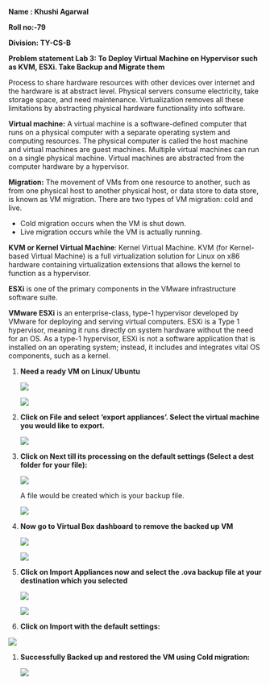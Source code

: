 ﻿**Name : Khushi Agarwal**

**Roll no:-79**

**Division: TY-CS-B**

**Problem statement Lab 3: To Deploy Virtual Machine on Hypervisor such as KVM, ESXi. Take Backup and Migrate them**

Process to share hardware resources with other devices over internet and the hardware is at abstract level. Physical servers consume electricity, take storage space, and need maintenance. Virtualization removes all these limitations by abstracting physical hardware functionality into software. 

**Virtual machine:** A virtual machine is a software-defined computer that runs on a physical computer with a separate operating system and computing resources. The physical computer is called the host machine and virtual machines are guest machines. Multiple virtual machines can run on a single physical machine. Virtual machines are abstracted from the computer hardware by a hypervisor.

**Migration:** The movement of VMs from one resource to another, such as from one physical host to another physical host, or data store to data store, is known as VM migration. There are two types of VM migration: cold and live. 

- Cold migration occurs when the VM is shut down. 
- Live migration occurs while the VM is actually running.

**KVM or Kernel Virtual Machine**: Kernel Virtual Machine. KVM (for Kernel-based Virtual Machine) is a full virtualization solution for Linux on x86 hardware containing virtualization extensions that allows the kernel to function as a hypervisor.

**ESXi** is one of the primary components in the VMware infrastructure software suite. 

**VMware ESXi** is an enterprise-class, type-1 hypervisor developed by VMware for deploying and serving virtual computers. ESXi is a Type 1 hypervisor, meaning it runs directly on system hardware without the need for an OS. As a type-1 hypervisor, ESXi is not a software application that is installed on an operating system; instead, it includes and integrates vital OS components, such as a kernel.

1. **Need a ready VM on Linux/ Ubuntu**

   ![](Aspose.Words.ff8126eb-f85d-42ac-ac1b-f149f99ffd83.001.png)

   ![](Aspose.Words.ff8126eb-f85d-42ac-ac1b-f149f99ffd83.002.png)

1. **Click on File and select ‘export appliances’. Select the virtual machine you would like to export.**

   ![](Aspose.Words.ff8126eb-f85d-42ac-ac1b-f149f99ffd83.003.png)



1. **Click on Next till its processing on the default settings (Select a dest folder for your file):**

   ![](Aspose.Words.ff8126eb-f85d-42ac-ac1b-f149f99ffd83.004.png)

   A file would be created which is your backup file.

   ![](Aspose.Words.ff8126eb-f85d-42ac-ac1b-f149f99ffd83.005.png)

1. **Now go to Virtual Box dashboard to remove the backed up VM**

   ![](Aspose.Words.ff8126eb-f85d-42ac-ac1b-f149f99ffd83.006.png)

   ![](Aspose.Words.ff8126eb-f85d-42ac-ac1b-f149f99ffd83.007.png)


1. **Click on Import Appliances now and select the .ova backup file at your destination which you selected**

   ![](Aspose.Words.ff8126eb-f85d-42ac-ac1b-f149f99ffd83.008.png)

   ![](Aspose.Words.ff8126eb-f85d-42ac-ac1b-f149f99ffd83.009.png)

1. **Click on Import with the default settings:**

![](Aspose.Words.ff8126eb-f85d-42ac-ac1b-f149f99ffd83.010.png)

1. **Successfully Backed up and restored the VM using Cold migration:**

   ![](Aspose.Words.ff8126eb-f85d-42ac-ac1b-f149f99ffd83.011.png)






